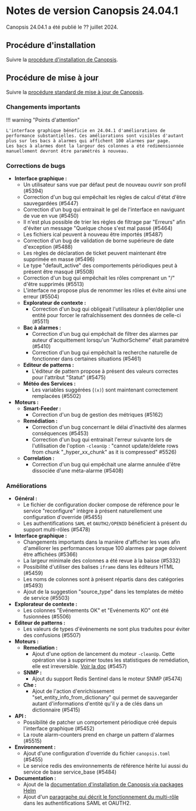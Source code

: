 # Notes de version Canopsis 24.04.1

Canopsis 24.04.1 a été publié le ?? juillet 2024.

## Procédure d'installation

Suivre la [procédure d'installation de Canopsis](../guide-administration/installation/index.md).

## Procédure de mise à jour

Suivre la [procédure standard de mise à jour de Canopsis](../guide-administration/mise-a-jour/index.md).


### Changements importants

!!! warning "Points d'attention"

    L'interface graphique bénéficie en 24.04.1 d'améliorations de performance substantielles. Ces améliorations sont visibles d'autant plus sur les bacs à alarmes qui affichent 100 alarmes par page.  
    Les bacs à alarmes dont la largeur des colonnes a été redimensionnée manuellement devront être paramétrés à nouveau.

### Corrections de bugs

*  **Interface graphique :**
    * Un utilisateur sans vue par défaut peut de nouveau ouvrir son profil (#5394)
    * Correction d'un bug qui empêchait les règles de calcul d'état d'être sauvegardées (#5447)
    * Correction d'un bug qui entrainait le gel de l'interface en naviguant de vue en vue (#5450)
    * Il n'est plus possible de trier les règles de filtrage par "Erreurs" afin d'éviter un message "Quelque chose s'est mal passé (#5464)
    * Les fichiers ical peuvent à nouveau être importés (#5487)
    * Correction d'un bug de validation de borne supérieure de date d'exception (#5488)
    * Les règles de déclaration de ticket peuvent maintenant être supprimée en masse (#5496)
    * Le type "default_active" des comportements périodiques peut à présent être masqué (#5508)
    * Correction d'un bug qui empêchait les rôles comprenant un "/" d'être supprimés (#5513)
    * L'interface ne propose plus de renommer les rôles et évite ainsi une erreur (#5504)
    * **Explorateur de contexte :**
        * Correction d'un bug qui obligeait l'utilisateur à plier/déplier une entité pour forcer le rafraîchissement des données de celle-ci (#5511)
    * **Bac à alarmes :**
        * Correction d'un bug qui empêchait de filtrer des alarmes par auteur d'acquittement lorsqu'un "AuthorScheme" était paramétré (#5410)
        * Correction d'un bug qui empêchait la recherche naturelle de fonctionner dans certaines situations (#5461)
    * **Editeur de patterns :**
        * L'éditeur de pattern propose à présent des valeurs correctes pour l'attribut "Statut" (#5475)
    * **Météo des Services :**
        * Les variables suggérées (`(x)`) sont maintenant correctement remplacées (#5502)
*  **Moteurs :**
    * **Smart-Feeder :**
        * Correction d'un bug de gestion des métriques (#5162)
    * **Remédiation :**
        * Correction d'un bug concernant le délai d'inactivité des alarmes conséquences (#5453)
        * Correction d'un bug qui entrainait l'erreur suivante lors de l'utilisation de l'option `-cleanUp` : "cannot update/delete rows from chunk \"_hyper_xx_chunk\" as it is compressed" #5526)
    * **Correlation :**
        * Correction d'un bug qui empêchait une alarme annulée d'être dissociée d'une méta-alarme (#5408)

### Améliorations

*  **Général :**
    * Le fichier de configuration docker compose de référence pour le service "reconfigure" intègre à présent naturellement une configuration d'override (#5455)
    * Les authentifications `SAML` et `OAUTH2/OPENID` bénéficient à présent du support multi-rôles (#5478)
*  **Interface graphique :**
    * Changements importants dans la manière d'afficher les vues afin d'améliorer les performances lorsque 100 alarmes par page doivent être affichées (#5366)
    * La largeur minimale des colonnes a été revue à la baisse (#5332)
    * Possibilité d'utiliser des balises `iframe` dans les éditeurs HTML (#5459)
    * Les noms de colonnes sont à présent répartis dans des catégories (#5493)
    * Ajout de la suggestion "source_type" dans les templates de météo de service (#5503)
*  **Explorateur de contexte :**
    * Les colonnes "Evénements OK" et "Evénements KO" ont été fusionnées (#5506)
*  **Editeur de patterns :**
    * Les valeurs de types d'événements ne sont plus traduites pour éviter des confusions (#5507)
*  **Moteurs :**
    * **Remediation :**
        * Ajout d'une option de lancement du moteur `-cleanUp`. Cette opération vise à supprimer toutes les statistiques de remédiation, elle est irreversible. [Voir la doc](../../../guide-utilisation/menu-administration/consignes/#statistiques-de-remediation) (#5457)
    * **SNMP :**
        * Ajout du support Redis Sentinel dans le moteur SNMP (#5474)
    * **Che :**
        * Ajout de l'action d'enrichissement "set_entity_info_from_dictionary" qui permet de sauvegarder autant d'informations d'entité qu'il y a de clés dans un dictionnaire (#5415)
*  **API :**
    * Possibilité de patcher un comportement périodique créé depuis l'interface graphique (#5452)
    * La route alarm-counters prend en charge un pattern d'alarmes (#5515)
*  **Environnement :**
    * Ajout d'une configuration d'override du fichier `canopsis.toml` (#5455)
    * Le service redis des environnements de référence hérite lui aussi du service de base service_base (#5484)
*  **Documentation :**
    * Ajout de la [documentation d'installation de Canopsis via packages Helm](../../guide-administration/installation/installation-helm/)
    * Ajout d'un [paragraphe qui décrit le fonctionnement du multi-rôle](../../guide-administration/administration-avancee/methodes-authentification-avancees#multi-role) dans les authentifications SAML et OAUTH2.
